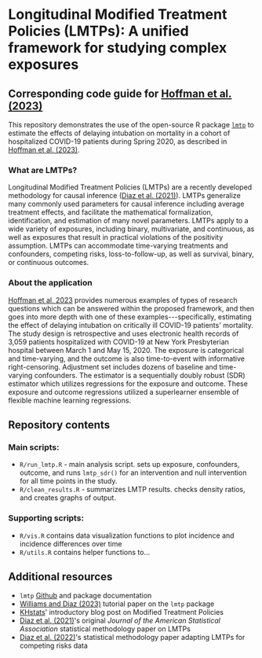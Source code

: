 # Longitudinal Modified Treatment Policies (LMTPs): A unified framework for studying complex exposures
## Corresponding code guide for [Hoffman et al. (2023)]()

This repository demonstrates the use of the open-source R package [`lmtp`]() to estimate the effects of delaying intubation on mortality in a cohort of hospitalized COVID-19 patients during Spring 2020, as described in [Hoffman et al. (2023)]().

### What are LMTPs?

Longitudinal Modified Treatment Policies (LMTPs) are a recently developed methodology for causal inference ([Diaz et al. (2021)](https://arxiv.org/pdf/2006.01366.pdf)). LMTPs generalize many commonly used parameters for causal inference including average treatment effects, and facilitate the mathematical formalization, identification, and estimation of many
novel parameters. LMTPs apply to a wide variety of exposures, including binary, multivariate, and continuous, as well as exposures that result in practical violations of the positivity assumption. LMTPs can accommodate time-varying treatments and confounders, competing risks, loss-to-follow-up, as well as survival, binary, or continuous outcomes. 

### About the application

[Hoffman et al, 2023]() provides numerous examples of types of research questions which can be answered within the proposed framework, and then goes into more depth with one of these examples---specifically, estimating the effect of delaying intubation on critically ill COVID-19 patients' mortality. The study design is retrospective and uses electronic health records of 3,059 patients hospitalized with COVID-19 at New York Presbyterian hospital between March 1 and May 15, 2020. The exposure is categorical and time-varying, and the outcome is also time-to-event with informative right-censoring. Adjustment set includes dozens of baseline and time-varying confounders. The estimator is a sequentially doubly robust (SDR) estimator which utilizes regressions for the exposure and outcome. These exposure and outcome regressions utilized a superlearner ensemble of flexible machine learning regressions.

## Repository contents

### Main scripts: 

- `R/run_lmtp.R` - main analysis script. sets up exposure, confounders, outcome, and runs `lmtp_sdr()` for an intervention and null intervention for all time points in the study.
- `R/clean_results.R` - summarizes LMTP results. checks density ratios, and creates graphs of output.

### Supporting scripts: 

- `R/vis.R` contains data visualization functions to plot incidence and incidence differences over time
- `R/utils.R` contains helper functions to...

## Additional resources

- `lmtp` [Github](https://github.com/nt-williams/lmtp) and package documentation
- [Williams and Diaz (2023)](https://muse.jhu.edu/article/883479) tutorial paper on the `lmtp` package
- [KHstats](https://www.khstats.com/blog/lmtp/lmtp.html)' introductory blog post on Modified Treatment Policies
- [Diaz et al. (2021)](https://arxiv.org/pdf/2006.01366.pdf)'s original *Journal of the American Statistical Association* statistical methodology paper on LMTPs
- [Diaz et al. (2022)](https://arxiv.org/abs/2202.03513)'s statistical methodology paper adapting LMTPs for competing risks data
